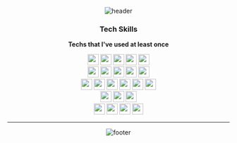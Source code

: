 <!--
![](https://workers-visitors.wlsdnr129.workers.dev/visit?username=jinwook-song)
<sup>[&larr; Try it](https://workers-visitors.wlsdnr129.workers.dev/)<sup>
-->

<div align="center">
  
![header](https://capsule-render.vercel.app/api?type=waving&color=auto&height=200&section=header&text=JEONG%20HUN%20github&fontSize=80)

<!--
[![Anurag's GitHub stats](https://github-readme-stats.vercel.app/api?username=jeonghun94&show_icons=true)](https://github.com/anuraghazra/github-readme-stats)
[![Top Langs](https://github-readme-stats.vercel.app/api/top-langs/?username=jeonghun94&layout=compact)](https://github.com/anuraghazra/github-readme-stats)
-->
<div>
  <h3>Tech Skills</h3>

<strong> Techs that I've used at least once </strong>
  
<img height='25' src="https://img.shields.io/badge/HTML-E34F26?style=flat-square&logo=HTML5&logoColor=white"/>
<img height='25' src="https://img.shields.io/badge/CSS-1572B6?style=flat-square&logo=CSS3&logoColor=white"/>
<img height='25' src="https://img.shields.io/badge/TypeScript-3178C6?style=flat-square&logo=TypeScript&logoColor=white"/>
<img height='25' src="https://img.shields.io/badge/JavaScript-F7DF1E?style=flat-square&logo=JavaScript&logoColor=white"/>
<img height='25' src="https://img.shields.io/badge/Python-3776AB?style=flat-square&logo=Python&logoColor=white"/>
<!--
<img height='25' src="https://img.shields.io/badge/Go-00ADD8?style=flat-square&logo=Go&logoColor=white"/>
-->
<br>
<img height='25' src="https://img.shields.io/badge/Pug-A86454?style=flat-square&logo=Pug&logoColor=white"/>
<img height='25' src="https://img.shields.io/badge/Sass-CC6699?style=flat-square&logo=Sass&logoColor=white"/>
<img height='25' src="https://img.shields.io/badge/styled-components-DB7093?style=flat-square&logo=styled-components CSS&logoColor=white"/>
<img height='25' src="https://img.shields.io/badge/Tailwind-06B6D4?style=flat-square&logo=Tailwind CSS&logoColor=white"/>
<!--
<img height='25' src="https://img.shields.io/badge/Semantic UI React-35BDB2?style=flat-square&logo=Semantic UI React CSS&logoColor=white"/>
-->
<img height='25' src="https://img.shields.io/badge/Framer-0055FF?style=flat-square&logo=Framer CSS&logoColor=white"/>
<br>
<img height='25' src="https://img.shields.io/badge/Node.js-339933?style=flat-square&logo=Node.js&logoColor=white"/>
<img height='25' src="https://img.shields.io/badge/Express-000000?style=flat-square&logo=Express&logoColor=white"/>
<img height='25' src="https://img.shields.io/badge/React-61DAFB?style=flat-square&logo=React&logoColor=white"/>
<img height='25' src="https://img.shields.io/badge/Next.js-000000?style=flat-square&logo=Next.js&logoColor=white"/>
<img height='25' src="https://img.shields.io/badge/NestJs-E0234E?style=flat-square&logo=NestJs&logoColor=white"/>
<img height='25' src="https://img.shields.io/badge/Socket.io-010101?style=flat-square&logo=Socket.io&logoColor=white"/>
<!--
<img height='25' src="https://img.shields.io/badge/WebRTC-333333?style=flat-square&logo=WebRTC&logoColor=white"/>
-->
<br>
<!--
<img height='25' src="https://img.shields.io/badge/Redux-764ABC?style=flat-square&logo=Redux&logoColor=white"/>
<img height='25' src="https://img.shields.io/badge/Graphql-E10098?style=flat-square&logo=Graphql&logoColor=white"/>
<img height='25' src="https://img.shields.io/badge/Apollo-311C87?style=flat-square&logo=Apollo GraphQL&logoColor=white"/>
<img height='25' src="https://img.shields.io/badge/Jest-C21325?style=flat-square&logo=Jest&logoColor=white"/>
<img height='25' src="https://img.shields.io/badge/Gulp-CF4647?style=flat-square&logo=Gulp&logoColor=white"/>
<img height='25' src="https://img.shields.io/badge/Webpack-8DD6F9?style=flat-square&logo=Webpack&logoColor=white"/>
<br>
-->

<!--
<img height='25' src="https://img.shields.io/badge/AWS-232F3E?style=flat-square&logo=Amazon AWS&logoColor=white"/>
-->
<img height='25' src="https://img.shields.io/badge/MongoDB-47A248?style=flat-square&logo=MongoDB&logoColor=white"/>
<img height='25' src="https://img.shields.io/badge/MySQL-4479A1?style=flat-square&logo=MySQL&logoColor=white"/>
<img height='25' src="https://img.shields.io/badge/PostgreSQL-4169E1?style=flat-square&logo=PostgreSQL&logoColor=white"/>
<br>

<img height='25' src="https://img.shields.io/badge/Git-F05032?style=flat-square&logo=Git&logoColor=white"/>
<!--
<img height='25' src="https://img.shields.io/badge/Docker-2496ED?style=flat-square&logo=Docker&logoColor=white"/>
<img height='25' src="https://img.shields.io/badge/Firebase-FFCA28?style=flat-square&logo=Firebase&logoColor=white"/>
-->
<img height='25' src="https://img.shields.io/badge/Netlify-00C7B7?style=flat-square&logo=Netlify&logoColor=white"/>
<img height='25' src="https://img.shields.io/badge/Heroku-430098?style=flat-square&logo=Heroku&logoColor=white"/>
<img height='25' src="https://img.shields.io/badge/Vercel-000000?style=flat-square&logo=Vercel&logoColor=white"/>
<br>
</div>
  
<hr>

  
![footer](https://capsule-render.vercel.app/api?type=waving&color=auto&height=100&section=footer)
</div>





